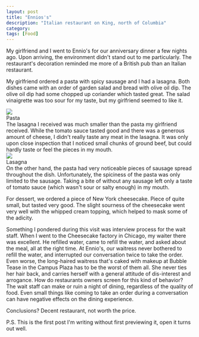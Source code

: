 ```yaml
---
layout: post
title: "Ennios's"
description: "Italian restaurant on King, north of Columbia"
category:
tags: [Food]
---
```


My girlfriend and I went to Ennio's for our anniversary dinner a few nights ago.  Upon arriving, the environment didn't stand out to me particularly.  The restaurant's decoration reminded me more of a British pub than an Italian restaurant.

My girlfriend ordered a pasta with spicy sausage and I had a lasagna.  Both dishes came with an order of garden salad and bread with olive oil dip.  The olive oil dip had some chopped up coriander which tasted great.  The salad vinaigrette was too sour for my taste, but my girlfriend seemed to like it.

<div class="image-thumb right">
  <img style="max-width: 400px" src="http://i.imgur.com/JifbCvS.jpg"/>
  <div class="caption">Pasta</div>
</div>
The lasagna I received was much smaller than the pasta my girlfriend received.  While the tomato sauce tasted good and there was a generous amount of cheese, I didn't really taste any meat in the lasagna.  It was only upon close inspection that I noticed small chunks of ground beef, but could hardly taste or feel the pieces in my mouth.

<div class="image-thumb left">
  <img style="max-width: 400px" src="http://i.imgur.com/YEPquFp.jpg"/>
  <div class="caption">Lasagna</div>
</div>
On the other hand, the pasta had very noticeable pieces of sausage spread throughout the dish.  Unfortunately, the spiciness of the pasta was only limited to the sausage.  Taking a bite of without any sausage left only a taste of tomato sauce (which wasn't sour or salty enough) in my mouth.

For dessert, we ordered a piece of New York cheesecake.  Piece of quite small, but tasted very good.  The slight sourness of the cheesecake went very well with the whipped cream topping, which helped to mask some of the adicity.

Something I pondered during this visit was interview process for the wait staff.  When I went to the Cheesecake factory in Chicago, my waiter there was excellent.  He refilled water, came to refill the water, and asked about the meal, all at the right time.  At Ennio's, our waitress never bothered to refill the water, and interrupted our conversation twice to take the order.  Even worse, the long-haired waitress that's caked with makeup at Bubble Tease in the Campus Plaza has to be the worst of them all.  She never ties her hair back, and carries herself with a general attitude of dis-interest and arrogance.  How do restaurants owners screen for this kind of behavior?  The wait staff can make or ruin a night of dining, regardless of the quality of food.  Even small things like coming to take an order during a conversation can have negative effects on the dining experience.

Conclusions?  Decent restaurant, not worth the price.

P.S. This is the first post I'm writing without first previewing it, open it turns out well.
